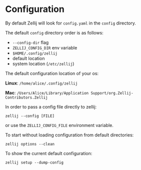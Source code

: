 # Configuration

By default Zellij will look for `config.yaml` in the `config` directory.

The default `config` directory order is as follows:

- `--config-dir` flag
- `ZELLIJ_CONFIG_DIR` env variable
- `$HOME/.config/zellij`
- default location
- system location (`/etc/zellij`)

The default configuration location of your os:

**Linux**: `/home/alice/.config/zellij`

**Mac**: `/Users/Alice/Library/Application Support/org.Zellij-Contributors.Zellij`

In order to  pass a config file directly to zellij:

```
zellij --config [FILE]
```

or use the `ZELLIJ_CONFIG_FILE` environment variable.


To start without loading configuration from default directories:

```
zellij options --clean
```

To show the current default configuration:
```
zellij setup --dump-config
```
